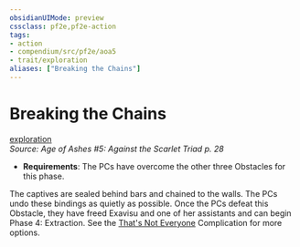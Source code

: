 ```yaml
---
obsidianUIMode: preview
cssclass: pf2e,pf2e-action
tags:
- action
- compendium/src/pf2e/aoa5
- trait/exploration
aliases: ["Breaking the Chains"]
---
```

# Breaking the Chains
[exploration](rules/traits/exploration.md)  
*Source: Age of Ashes #5: Against the Scarlet Triad p. 28*  

- **Requirements**: The PCs have overcome the other three Obstacles for this phase.

The captives are sealed behind bars and chained to the walls. The PCs undo these bindings as quietly as possible. Once the PCs defeat this Obstacle, they have freed Exavisu and one of her assistants and can begin Phase 4: Extraction. See the [That's Not Everyone](rules/actions/thats-not-everyone-aoa5.md) Complication for more options.